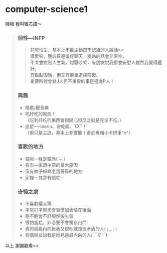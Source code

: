 # computer-science1

嗨嗨 我叫張芯語～  
>### 個性—INFP  
>>非常怕生，基本上不敢主動跟不認識的人說話><  
>>很愛笑，應該算是很好聊天，變熟的話會非常吵。  
>>不太會對別人生氣，討厭吵架，有朋友說我很會安慰人雖然我覺得還好。  
>>有點點固執，但又有嚴重選擇障礙。  
>>重要時候會變J人但不重要的事是極度P人！ 
>### 興趣
>* 唱歌/聽音樂  
>* 吃好吃的東西！  
>（吃到好吃的東西會很開心但反之就是完全不吃。）
>* 追星—Haerin、安乾鎬、TXT！  
>（但只是主追，基本上都會聽！善於專輯小卡拼車^o^）
>### 喜歡的地方
>* 貓咖—我是貓派( ̀⌄ ́)
>* 夜市—來讀中原的最大原因
>* 沒有蚊子蟑螂老鼠等等的地方
>* 家裡—其實有點宅⋯
>### 奇怪之處
>* 不喜歡曬太陽
>* 平常打字聊天會習慣加表情在後面
>* 睡不飽會不舒服然後生氣
>* 很怕尷尬，非必要不會獨自出門
>* 真的超級內向但我又很吵就是很矛盾的人( ; _ ; )
>* 有個朋友說我是她見過最內向的人(￣∇￣)   

以上 謝謝觀看><
